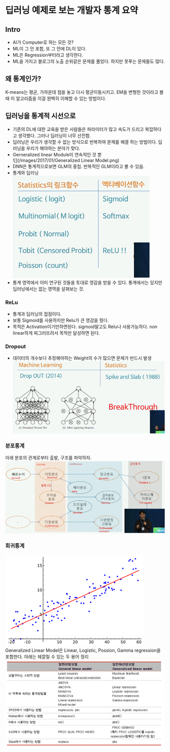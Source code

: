 # 딥러닝 예제로 보는 개발자 통계 요약
## Intro
- AI가 Computer로 하는 모든 것?
- ML이 그 안 포함, 또 그 안에 DL이 있다.
- ML은 Regression부터라고 생각한다.
- ML을 가지고 블로그의 노출 순위같은 문제를 풀었다. 하지만 못푸는 문제들도 많다.

## 왜 통계인가?
K-means는 평균, 가까운데 점을 놓고 다시 평균이동시키고.
EM을 변형한 것이라고 볼 때 이 알고리즘을 이걸 완벽히 이해할 수 있는 방법이다.

## 딥러닝을 통계적 시선으로
- 기존의 DL에 대한 교육을 받은 사람들은 파라미터가 많고 속도가 드리고 복잡하다고 생각했다. 그러나 딥러닝이 너무 선전함.
- 딥러닝은 우리가 생각할 수 없는 방식으로 반복하여 문제를 해결 하는 방법이다.
딥러닝을 우리가 해야하는 분야가 맞다.
- Gerneralized linear Module이 연속적인 것 뿐  
![](/images/2017/01/Generalized Linear Model.png)
- DNN은 통계적으로보면 GLM의 중첩. 반복적인 GLM이라고 볼 수 있음.
- 통계와 딥러닝  
![](/images/2017/01/statistics_DNN.png)
- 통계 영역에서 이미 연구된 것들을 토대로 영감을 받을 수 있다. 통계에서는 있지만 딥러닝에서는 없는 영역을 살펴보는 것.

### ReLu
- 통계과 딥러닝의 접점이다.
- 보통 Sigmoid를 사용하지만 Relu가 큰 영감을 줬다.
- 목적은 Activation이기만하면된다. sigmoid말고도 Relu나 사용가능하다. non linear하게 찌그러뜨려서 목적만 달성하면 된다.

### Dropout
- 데이터의 개수보다 추정해야하는 Weight의 수가 많으면 문제가 반드시 발생  
![](/images/2017/01/dropout.png)

### 분포통계
아래 분포의 관계로부터 출발, 구조를 파악하자.  
![](/images/2017/01/dist.png)

### 회귀통계
![](/images/2017/01/Linear_regression.svg.png)
Generalized Linear Model은 Linear, Logistic, Possion, Gamma regression을 포함한다.
아래는 헤깔릴 수 있는 두 용어 정리  
![](/images/2017/01/GLM.png)
